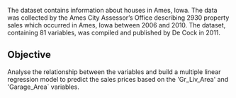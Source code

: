 The dataset contains information about houses in Ames, Iowa. The data was collected by the Ames City Assessor’s Office describing 2930 property sales which occurred in Ames, Iowa between 2006 and 2010. The dataset, containing 81 variables, was compiled and published by De Cock in 2011.

## Objective
Analyse the relationship between the variables and build a multiple linear regression model to predict the sales prices based on the 'Gr_Liv_Area' and 'Garage_Area` variables.

